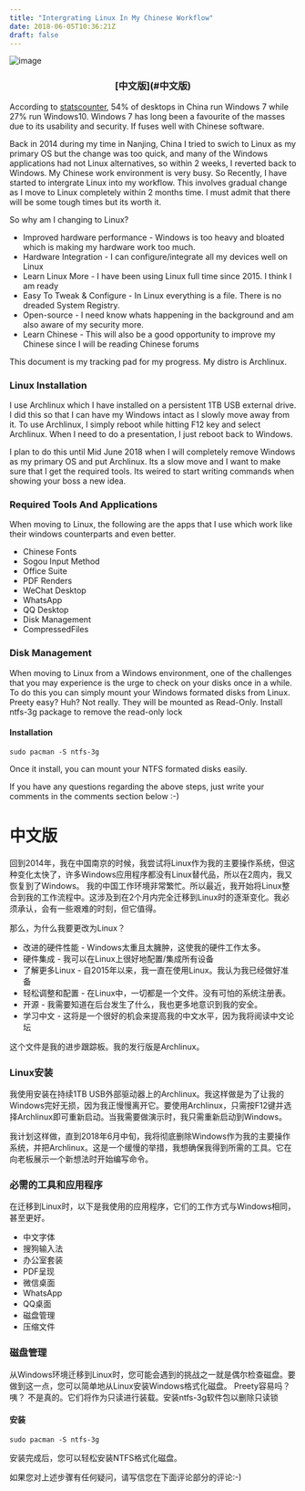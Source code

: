 ```yaml
---
title: "Intergrating Linux In My Chinese Workflow"
date: 2018-06-05T10:36:21Z
draft: false
---
```

![image](/img/archlinux.png)

<center><h3>[中文版](#中文版)</h1></center>

According to [statscounter](https://gs.statscounter.com/os-version-market-share/windows/desktop/china), 54% of desktops in China run Windows 7 while 27% run Windows10. Windows 7 has long been a favourite of the masses due to its usability and security. If fuses well with Chinese software.

Back in 2014 during my time in Nanjing, China I tried to swich to Linux as my primary OS but the change was too quick, and many of the Windows applications had not Linux alternatives, so within 2 weeks, I reverted back to Windows.
My Chinese work environment is very busy. So Recently, I have started to intergrate Linux into my workflow. This involves gradual change as I move to Linux completely within 2 months time. I must admit that there will be some tough times but its worth it.

So why am I changing to Linux?

* Improved hardware performance - Windows is too heavy and bloated which is making my hardware work too much.
* Hardware Integration - I can configure/integrate  all my devices well on Linux
* Learn Linux More - I have been using Linux full time since 2015. I think I am ready
* Easy To Tweak & Configure - In Linux everything is a file. There is no dreaded System Registry.
* Open-source - I need know whats happening in the background and am also aware of my security more.
* Learn Chinese - This will also be a good opportunity to improve my Chinese since I will be reading Chinese forums

This document is my tracking pad for my progress. My distro is Archlinux.

### Linux Installation

I use Archlinux which I have installed on a persistent 1TB USB external drive. I did this so that I can have my Windows intact as I slowly move away from it. To use Archlinux, I simply reboot while hitting F12 key and select Archlinux. When I need to do a presentation, I just reboot back to Windows.

I plan to do this until Mid June 2018 when I will completely remove Windows as my primary OS and put Archlinux. Its a slow move and I want to make sure that I get the required tools. Its weired to start writing commands when showing your boss a new idea.

### Required Tools And Applications

When moving to Linux, the following are the apps that I use which work like their windows counterparts and even better.

* Chinese Fonts
* Sogou Input Method
* Office Suite
* PDF Renders
* WeChat Desktop
* WhatsApp
* QQ Desktop
* Disk Management
* CompressedFiles


### Disk Management

When moving to Linux from a Windows environment, one of the challenges that you may experience is the urge to check on your disks once in a while. To do this you can simply mount your Windows formated disks from Linux. Preety easy? Huh?
Not really. They will be mounted as Read-Only. Install ntfs-3g package to remove the read-only lock

#### Installation

```console
sudo pacman -S ntfs-3g
```
Once it install, you can mount your NTFS formated disks easily.

If you have any questions regarding the above steps, just write
your comments in the comments section below :-)

# 中文版

回到2014年，我在中国南京的时候，我尝试将Linux作为我的主要操作系统，但这种变化太快了，许多Windows应用程序都没有Linux替代品，所以在2周内，我又恢复到了Windows。
我的中国工作环境非常繁忙。所以最近，我开始将Linux整合到我的工作流程中。这涉及到在2个月内完全迁移到Linux时的逐渐变化。我必须承认，会有一些艰难的时刻，但它值得。

那么，为什么我要更改为Linux？

* 改进的硬件性能 - Windows太重且太臃肿，这使我的硬件工作太多。
* 硬件集成 - 我可以在Linux上很好地配置/集成所有设备
* 了解更多Linux - 自2015年以来，我一直在使用Linux。我认为我已经做好准备
* 轻松调整和配置 - 在Linux中，一切都是一个文件。没有可怕的系统注册表。
* 开源 - 我需要知道在后台发生了什么，我也更多地意识到我的安全。
* 学习中文 - 这将是一个很好的机会来提高我的中文水平，因为我将阅读中文论坛

这个文件是我的进步跟踪板。我的发行版是Archlinux。

### Linux安装

我使用安装在持续1TB USB外部驱动器上的Archlinux。我这样做是为了让我的Windows完好无损，因为我正慢慢离开它。要使用Archlinux，只需按F12键并选择Archlinux即可重新启动。当我需要做演示时，我只需重新启动到Windows。

我计划这样做，直到2018年6月中旬，我将彻底删除Windows作为我的主要操作系统，并把Archlinux。这是一个缓慢的举措，我想确保我得到所需的工具。它在向老板展示一个新想法时开始编写命令。

### 必需的工具和应用程序

在迁移到Linux时，以下是我使用的应用程序，它们的工作方式与Windows相同，甚至更好。

* 中文字体
* 搜狗输入法
* 办公室套装
* PDF呈现
* 微信桌面
* WhatsApp
* QQ桌面
* 磁盘管理
* 压缩文件


### 磁盘管理

从Windows环境迁移到Linux时，您可能会遇到的挑战之一就是偶尔检查磁盘。要做到这一点，您可以简单地从Linux安装Windows格式化磁盘。 Preety容易吗？咦？
不是真的。它们将作为只读进行装载。安装ntfs-3g软件包以删除只读锁

#### 安装

```控制台
sudo pacman -S ntfs-3g
```
安装完成后，您可以轻松安装NTFS格式化磁盘。

如果您对上述步骤有任何疑问，请写信您在下面评论部分的评论:-)
